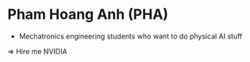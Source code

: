 # Pham Hoang Anh (PHA)
- Mechatronics engineering students who want to do physical AI stuff

=> Hire me NVIDIA
